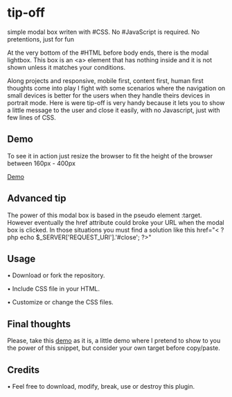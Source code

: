 <h1>tip-off</h1>
<p> simple modal box writen with #CSS. No #JavaScript is required. No pretentions, just for fun</p>
<p>At the very bottom of the #HTML before body ends, there is the modal lightbox. This box is an &lt;a&gt; element that has nothing inside and it is not shown unless it matches your conditions.</p>
<p>Along projects and responsive, mobile first, content first, human first thoughts come into play I fight with some scenarios where the navigation on small devices is better for the users when they handle theirs devices in portrait mode. Here is were tip-off is very handy because it lets you to show a little message to the user and close it easily, with no Javascript, just with few lines of CSS.</p>

<h2>Demo</h2>
<p>To see it in action just resize the browser to fit the height of the browser between 160px - 400px</p>
<p><a href="http://www.mamutlove.es/projects/tip-off/" title="Demo" target="_blank">Demo</a></p>

<h2>Advanced tip</h2>
<p>The power of this modal box is based in the pseudo element :target. However eventually the href attribute could broke your URL when the modal box is clicked. In those situations you must find a solution like this href="< ?php echo $_SERVER['REQUEST_URI'].'#close'; ?>"</p>

<h2>Usage</h2>
<p>• Download or fork the repository.</p>
<p>• Include CSS file in your HTML.</p>
<p>• Customize or change the CSS files.</p>

<h2>Final thoughts</h2>
<p>Please, take this <a href="http://www.mamutlove.es/projects/tip-off/" title="Demo" target="_blank">demo</a> as it is, a little demo where I pretend to show to you the power of this snippet, but consider your own target before copy/paste.</p>

<h2>Credits</h2>
<p>• Feel free to download, modify, break, use or destroy this plugin.</p>
